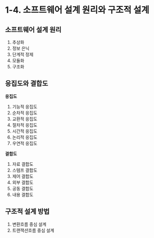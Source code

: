 # 1-4. 소프트웨어 설계 원리와 구조적 설계

## 소프트웨어 설계 원리

1. 추상화
2. 정보 은닉
3. 단계적 정제
4. 모듈화
5. 구조화

## 응집도와 결합도

**응집도**

1. 기능적 응집도
2. 순차적 응집도
3. 교환적 응집도
4. 절차적 응집도
5. 시간적 응집도
6. 논리적 응집도
7. 우연적 응집도

**결합도**

1. 자료 결합도
2. 스템프 결합도
3. 제어 결합도
4. 외부 결합도
5. 공동 결합도
6. 내용 결합도

## 구조적 설계 방법

1. 변환흐름 중심 설계
2. 트랜잭션흐름 중심 설계
